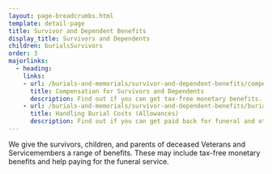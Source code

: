 ```yaml
---
layout: page-breadcrumbs.html
template: detail-page
title: Survivor and Dependent Benefits
display_title: Survivors and Dependents
children: burialsSurvivors
order: 3
majorlinks:
  - heading:
    links:
    - url: /burials-and-memorials/survivor-and-dependent-benefits/compensation
      title: Compensation for Survivors and Dependents 
      description: Find out if you can get tax-free monetary benefits.
    - url: /burials-and-memorials/survivor-and-dependent-benefits/burial-costs
      title: Handling Burial Costs (Allowances)
      description: Find out if you can get paid back for funeral and other burial costs.
---
```


<div class="va-introtext">

We give the survivors, children, and parents of deceased Veterans and Servicemembers a range of benefits. These may include tax-free monetary benefits and help paying for the funeral service.

</div>
